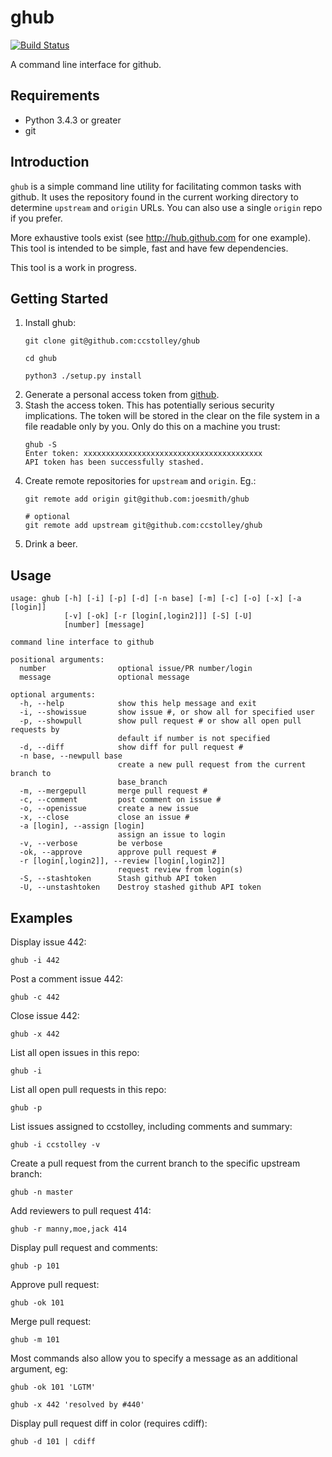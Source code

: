 ghub
====

[![Build Status](https://travis-ci.org/ccstolley/ghub.svg?branch=master)](https://travis-ci.org/ccstolley/ghub)

A command line interface for github.

## Requirements

- Python 3.4.3 or greater
- git

## Introduction

`ghub` is a simple command line utility for facilitating common
tasks with github. It uses the repository found in the current
working directory to determine `upstream` and  `origin` URLs. You
can also use a single `origin` repo if you prefer.

More exhaustive tools exist (see http://hub.github.com for one
example). This tool is intended to be simple, fast and have few
dependencies.

This tool is a work in progress.

## Getting Started

1. Install ghub:
    ```
    git clone git@github.com:ccstolley/ghub

    cd ghub

    python3 ./setup.py install
    ```
2. Generate a personal access token from
   [github](https://github.com/settings/applications).
3. Stash the access token. This has potentially serious security
   implications. The token will be stored in the clear on the file system
   in a file readable only by you. Only do this on a machine you trust:
   ```
   ghub -S
   Enter token: xxxxxxxxxxxxxxxxxxxxxxxxxxxxxxxxxxxxxxxx
   API token has been successfully stashed.
   ```
4. Create remote repositories for `upstream` and `origin`. Eg.:
    ```
    git remote add origin git@github.com:joesmith/ghub

    # optional
    git remote add upstream git@github.com:ccstolley/ghub
    ```
5. Drink a beer.

## Usage
```
usage: ghub [-h] [-i] [-p] [-d] [-n base] [-m] [-c] [-o] [-x] [-a [login]]
            [-v] [-ok] [-r [login[,login2]]] [-S] [-U]
            [number] [message]

command line interface to github

positional arguments:
  number                optional issue/PR number/login
  message               optional message

optional arguments:
  -h, --help            show this help message and exit
  -i, --showissue       show issue #, or show all for specified user
  -p, --showpull        show pull request # or show all open pull requests by
                        default if number is not specified
  -d, --diff            show diff for pull request #
  -n base, --newpull base
                        create a new pull request from the current branch to
                        base_branch
  -m, --mergepull       merge pull request #
  -c, --comment         post comment on issue #
  -o, --openissue       create a new issue
  -x, --close           close an issue #
  -a [login], --assign [login]
                        assign an issue to login
  -v, --verbose         be verbose
  -ok, --approve        approve pull request #
  -r [login[,login2]], --review [login[,login2]]
                        request review from login(s)
  -S, --stashtoken      Stash github API token
  -U, --unstashtoken    Destroy stashed github API token
```

## Examples

Display issue 442:

    ghub -i 442

Post a comment issue 442:

    ghub -c 442

Close issue 442:

    ghub -x 442

List all open issues in this repo:

    ghub -i

List all open pull requests in this repo:

    ghub -p

List issues assigned to ccstolley, including comments and summary:

    ghub -i ccstolley -v

Create a pull request from the current branch to the specific upstream branch:

    ghub -n master

Add reviewers to pull request 414:

    ghub -r manny,moe,jack 414

Display pull request and comments:

    ghub -p 101

Approve pull request:

    ghub -ok 101

Merge pull request:

    ghub -m 101

Most commands also allow you to specify a message as an additional argument, eg:

    ghub -ok 101 'LGTM'

    ghub -x 442 'resolved by #440'

Display pull request diff in color (requires cdiff):

    ghub -d 101 | cdiff
